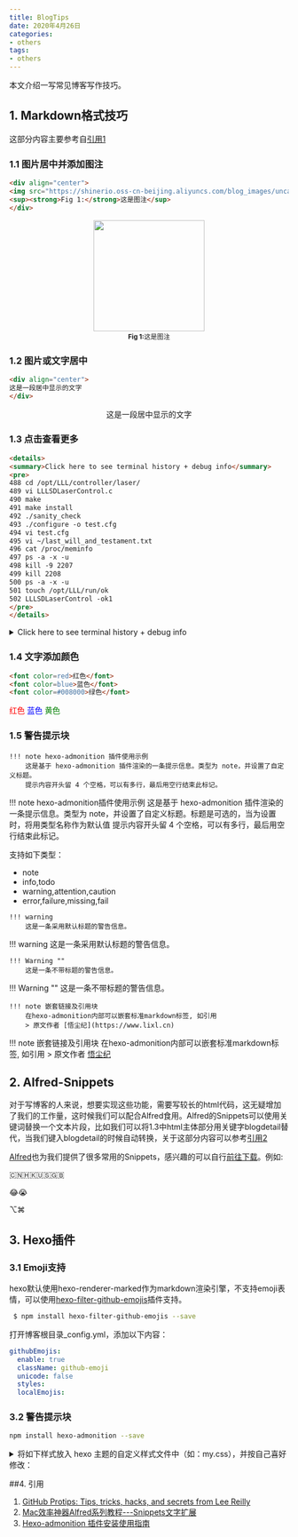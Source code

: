 ```yaml
---
title: BlogTips
date: 2020年4月26日
categories:
- others
tags:
- others
---
```


本文介绍一写常见博客写作技巧。

<!--more-->

## 1. Markdown格式技巧

这部分内容主要参考自[引用1](#ref1)

### 1.1 图片居中并添加图注

```html
<div align="center">
<img src="https://shinerio.oss-cn-beijing.aliyuncs.com/blog_images/uncategory/20200426164220.png" width="200"><br>
<sup><strong>Fig 1:</strong>这是图注</sup>
</div>
```

<div align="center">
<img src="https://shinerio.oss-cn-beijing.aliyuncs.com/blog_images/uncategory/20200426164220.png" width="200"><br>
<sup><strong>Fig 1:</strong>这是图注</sup>
</div>

### 1.2 图片或文字居中

```html
<div align="center">
这是一段居中显示的文字
</div>
```

<div align="center">
这是一段居中显示的文字
</div>

### 1.3 点击查看更多

```html
<details>
<summary>Click here to see terminal history + debug info</summary>
<pre>
488 cd /opt/LLL/controller/laser/
489 vi LLLSDLaserControl.c
490 make
491 make install
492 ./sanity_check
493 ./configure -o test.cfg
494 vi test.cfg
495 vi ~/last_will_and_testament.txt
496 cat /proc/meminfo
497 ps -a -x -u
498 kill -9 2207
499 kill 2208
500 ps -a -x -u
501 touch /opt/LLL/run/ok
502 LLLSDLaserControl -ok1
</pre>
</details>
```

<details>
<summary>Click here to see terminal history + debug info</summary>
<pre>
488 cd /opt/LLL/controller/laser/
489 vi LLLSDLaserControl.c
490 make
491 make install
492 ./sanity_check
493 ./configure -o test.cfg
494 vi test.cfg
495 vi ~/last_will_and_testament.txt
496 cat /proc/meminfo
497 ps -a -x -u
498 kill -9 2207
499 kill 2208
500 ps -a -x -u
501 touch /opt/LLL/run/ok
502 LLLSDLaserControl -ok1
</pre>
</details>


### 1.4 文字添加颜色

```html
<font color=red>红色</font>
<font color=blue>蓝色</font>
<font color=#008000>绿色</font>
```

<font color=red>红色</font>
<font color=blue>蓝色</font>
<font color=#008000>黄色</font>


### 1.5 警告提示块

```
!!! note hexo-admonition 插件使用示例
    这是基于 hexo-admonition 插件渲染的一条提示信息。类型为 note，并设置了自定义标题。 
    提示内容开头留 4 个空格，可以有多行，最后用空行结束此标记。
```

!!! note hexo-admonition插件使用示例
    这是基于 hexo-admonition 插件渲染的一条提示信息。类型为 note，并设置了自定义标题。标题是可选的，当为设置时，将用类型名称作为默认值
    提示内容开头留 4 个空格，可以有多行，最后用空行结束此标记。

支持如下类型：

- note
- info,todo
- warning,attention,caution
- error,failure,missing,fail

```
!!! warning
    这是一条采用默认标题的警告信息。
```

!!! warning
    这是一条采用默认标题的警告信息。

```
!!! Warning ""
    这是一条不带标题的警告信息。
```

!!! Warning ""
    这是一条不带标题的警告信息。

```
!!! note 嵌套链接及引用块
    在hexo-admonition内部可以嵌套标准markdown标签, 如引用
    > 原文作者 [悟尘纪](https://www.lixl.cn)
```

!!! note 嵌套链接及引用块
    在hexo-admonition内部可以嵌套标准markdown标签, 如引用
    > 原文作者 [悟尘纪](https://www.lixl.cn)

## 2. Alfred-Snippets

对于写博客的人来说，想要实现这些功能，需要写较长的html代码，这无疑增加了我们的工作量，这时候我们可以配合Alfred食用。Alfred的Snippets可以使用关键词替换一个文本片段，比如我们可以将1.3中html主体部分用关键字blogdetail替代，当我们键入blogdetail的时候自动转换，关于这部分内容可以参考[引用2](#ref2)

[Alfred](https://www.alfredapp.com/extras/snippets/)也为我们提供了很多常用的Snippets，感兴趣的可以自行[前往下载](https://www.alfredapp.com/extras/snippets/)。例如:

🇨🇳🇭🇰🇺🇸🇬🇧

:joy::sob:

⌥⌘

## 3. Hexo插件

### 3.1 Emoji支持

hexo默认使用hexo-renderer-marked作为markdown渲染引擎，不支持emoji表情，可以使用[hexo-filter-github-emojis](https://github.com/crimx/hexo-filter-github-emojis)插件支持。

```bash
 $ npm install hexo-filter-github-emojis --save
```

打开博客根目录_config.yml，添加以下内容：

```yaml
githubEmojis:
  enable: true
  className: github-emoji
  unicode: false
  styles:
  localEmojis:
```

### 3.2 警告提示块

```bash
npm install hexo-admonition --save
```

<details>
<summary>将如下样式放入 hexo 主题的自定义样式文件中（如：my.css），并按自己喜好修改：</summary>
<pre>
.admonition { margin: 1.5625em 0; padding: .6rem; overflow: hidden; font-size: .64rem; page-break-inside: avoid; border-left: .3rem solid #42b983; border-radius: .3rem; box-shadow: 0 0.1rem 0.4rem rgba(0,0,0,.05), 0 0 0.05rem rgba(0,0,0,.1); background-color: #fafafa; } p.admonition-title { position: relative; margin: -.6rem -.6rem .8em -.6rem !important; padding: .4rem .6rem .4rem 2.5rem; font-weight: 700; background-color:rgba(66, 185, 131, .1); } .admonition-title::before { position: absolute; top: .9rem; left: 1rem; width: 12px; height: 12px; background-color: #42b983; border-radius: 50%; content: ' '; } .info>.admonition-title, .todo>.admonition-title { background-color: rgba(0,184,212,.1); } .warning>.admonition-title, .attention>.admonition-title, .caution>.admonition-title { background-color: rgba(255,145,0,.1); } .failure>.admonition-title, .missing>.admonition-title, .fail>.admonition-title, .error>.admonition-title { background-color: rgba(255,82,82,.1); } .admonition.info, .admonition.todo { border-color: #00b8d4; } .admonition.warning, .admonition.attention, .admonition.caution { border-color: #ff9100; } .admonition.failure, .admonition.missing, .admonition.fail, .admonition.error { border-color: #ff5252; } .info>.admonition-title::before, .todo>.admonition-title::before { background-color: #00b8d4; border-radius: 50%; } .warning>.admonition-title::before, .attention>.admonition-title::before, .caution>.admonition-title::before { background-color: #ff9100; border-radius: 50%; } .failure>.admonition-title::before,.missing>.admonition-title::before,.fail>.admonition-title::before,.error>.admonition-title::before{ background-color: #ff5252;; border-radius: 50%; } .admonition>:last-child { margin-bottom: 0 !important; }
</pre>
</details>

##4. 引用

1. <span id="ref1">[GitHub Protips: Tips, tricks, hacks, and secrets from Lee Reilly](https://github.blog/2020-04-09-github-protips-tips-tricks-hacks-and-secrets-from-lee-reilly/)</span>
2. <span id="ref2">[Mac效率神器Alfred系列教程---Snippets文字扩展](https://zhuanlan.zhihu.com/p/33753656)</span>
3. [Hexo-admonition 插件安装使用指南](https://www.lixl.cn/2020/041837756.html?spm=a2c6h.14275010.0.0.732e51c3cTag3n)